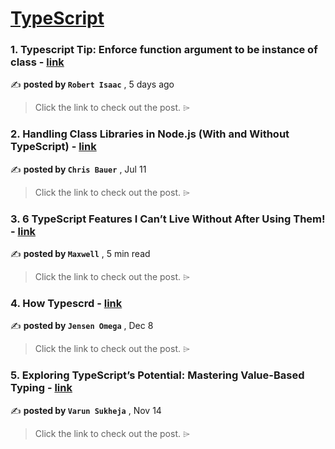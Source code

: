 
<h1><a href=https://medium.com/tag/typescript-tips/recommended target="_blank" rel="noopener noreferrer">TypeScript</a></h1>
<h3>1. Typescript Tip: Enforce function argument to be instance of class - <a href=https://medium.com/@robert-isaac/typescript-tip-enforce-function-argument-to-be-instance-of-class-9aa5389bcd17?source=tag_recommended_feed---------0-84----------typescript_tips----------b639ef08_8dab_4c8c_941f_5c087aedf101------- target="_blank" rel="noopener noreferrer">link</a></h3>

✍️ **posted by `Robert Isaac`** <date> , 5 days ago</date>

<blockquote>Click the link to check out the post. ⌲</blockquote>

<h3>2. Handling Class Libraries in Node.js (With and Without TypeScript) - <a href=https://medium.com/better-programming/handling-class-libraries-in-node-js-with-and-without-typescript-39b73b2186b6?source=tag_recommended_feed---------1-107----------typescript_tips----------b639ef08_8dab_4c8c_941f_5c087aedf101------- target="_blank" rel="noopener noreferrer">link</a></h3>

✍️ **posted by `Chris Bauer`** <date> , Jul 11</date>

<blockquote>Click the link to check out the post. ⌲</blockquote>

<h3>3. 6 TypeScript Features I Can’t Live Without After Using Them! - <a href=https://medium.com/javascript-in-plain-english/6-typescript-features-i-cant-live-without-after-using-them-1d7feab33922?source=tag_recommended_feed---------2-85----------typescript_tips----------b639ef08_8dab_4c8c_941f_5c087aedf101------- target="_blank" rel="noopener noreferrer">link</a></h3>

✍️ **posted by `Maxwell`** <date> , 5 min read</date>

<blockquote>Click the link to check out the post. ⌲</blockquote>

<h3>4. How Typescrd - <a href=https://medium.com/@omega90ej/how-typescrd-cc976064d0d6?source=tag_recommended_feed---------3-84----------typescript_tips----------b639ef08_8dab_4c8c_941f_5c087aedf101------- target="_blank" rel="noopener noreferrer">link</a></h3>

✍️ **posted by `Jensen Omega`** <date> , Dec 8</date>

<blockquote>Click the link to check out the post. ⌲</blockquote>

<h3>5. Exploring TypeScript’s Potential: Mastering Value-Based Typing - <a href=https://medium.com/@sukheja.varun/exploring-typescripts-potential-mastering-value-based-typing-06c3512a472f?source=tag_recommended_feed---------4-85----------typescript_tips----------b639ef08_8dab_4c8c_941f_5c087aedf101------- target="_blank" rel="noopener noreferrer">link</a></h3>

✍️ **posted by `Varun Sukheja`** <date> , Nov 14</date>

<blockquote>Click the link to check out the post. ⌲</blockquote>

